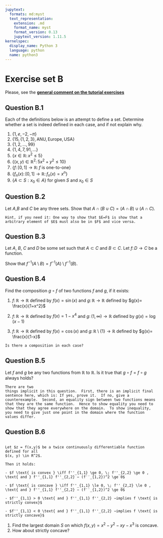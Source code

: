 ```yaml
---
jupytext:
  formats: md:myst
  text_representation:
    extension: .md
    format_name: myst
    format_version: 0.13
    jupytext_version: 1.11.5
kernelspec:
  display_name: Python 3
  language: python
  name: python3
---
```


# Exercise set B

Please, see the 
[**general comment on the tutorial exercises**](02.exercises.md)

## Question B.1

Each of the definitions below is an attempt to define a set. Determine whether a set is indeed defined in each case, and if not explain why.

1. $\{1,e,-2,-\pi\}$
1. $\{15,\{1,2,3\},\text{ANU},\text{Europe},\text{USA}\}$
1. $\{1,2,\dots,99 \}$
1. $\{1,4,7,91, \dots \}$
1. $\{x \in \mathbb{R} \colon x^2 \le 5\}$
1. $\{(x,y) \in \mathbb{R}^2 \colon 5x^2 + y^2 \le 10\}$
1. $\{f \colon [0,1] \rightarrow \mathbb{R} \colon f \text{ is one-to-one} \}$
1. $\{ f_n(x) \colon [0,1] \rightarrow \mathbb{R} \colon f_n(x) = x^n \}$
1. $\{A \subset S : x_0 \in A \}$ for given $S$ and $x_0 \in S$


## Question B.2

Let $A$,$B$ and $C$ be any three sets.
Show that $A \cap (B \cup C) = (A\cap B) \cup (A \cap C)$.

```{hint}
Hint, if you need it: One way to show that $E=F$ is show that a arbitrary element of $E$ must also be in $F$ and vice versa.
```

## Question B.3

Let $A$, $B$, $C$ and $D$ be some set such that $A \subset C$ and $B \subset C$.
Let $f\colon D \rightarrow C$ be a function.

Show that $f^{-1}(A \setminus B) = f^{-1}(A) \setminus f^{-1}(B)$.

## Question B.4

Find the composition $g \circ f$ of two functions $f$ and $g$, if it exists:

1. $f \colon \mathbb{R} \rightarrow \mathbb{R}$ defined by $f(x)=\sin(x)$ and $g \colon \mathbb{R} \rightarrow \mathbb{R}$ defined by $g(x)= \frac{x}{1+x^2}$

2. $f \colon \mathbb{R} \rightarrow \mathbb{R}$ defined by $f(x)= 1-x^4$ and $g \colon (1,\infty) \rightarrow \mathbb{R}$ defined by $g(x)= \log(x-1)$

3. $f \colon \mathbb{R} \rightarrow \mathbb{R}$ defined by $f(x)=\cos(x)$ and $g \colon \mathbb{R}\setminus\{1\} \rightarrow \mathbb{R}$ defined by $g(x)= \frac{x}{1-x}$


```{hint}
Is there a composition in each case?
```

## Question B.5

Let $f$ and $g$ be any two functions from $\mathbb{R}$ to $\mathbb{R}$.  Is it true that
$g \circ f = f \circ g$ always holds?

```{hint}
There are two
things implicit in this question.  First, there is an implicit final
sentence here, which is: If yes, prove it.  If no, give a
counterexample.  Second, an equality sign between two functions means
that they are the same function.  Hence to show equality you need to
show that they agree everywhere on the domain.  To show inequality,
you need to give just one point in the domain where the function
values differ.
```

## Question B.6

```{admonition} Fact: the sufficient conditions for concavity/convexity in 2D

Let $z = f(x,y)$ be a twice continuously differentiable function defined for all
$(x, y) \in R^2$.

Then it holds:

- $f \text{ is convex } \iff f''_{1,1} \ge 0, \; f''_{2,2} \ge 0 , \text{ and } f''_{1,1} f''_{2,2} − (f′′_{1,2})^2 \ge 0$

- $f \text{ is concave } \iff f''_{1,1} \le 0, \; f''_{2,2} \le 0 , \text{ and } f''_{1,1} f''_{2,2} − (f′′_{1,2})^2 \ge 0$

- $f''_{1,1} > 0 \text{ and } f''_{1,1} f''_{2,2} −implies f \text{ is strictly convex}$

- $f''_{1,1} < 0 \text{ and } f''_{1,1} f''_{2,2} −implies f \text{ is strictly concave}$

```

1. Find the largest domain $S$ on which 
$f(x, y) = x^2 − y^2 − xy − x^3$ is concave.
2. How about strictly concave?
